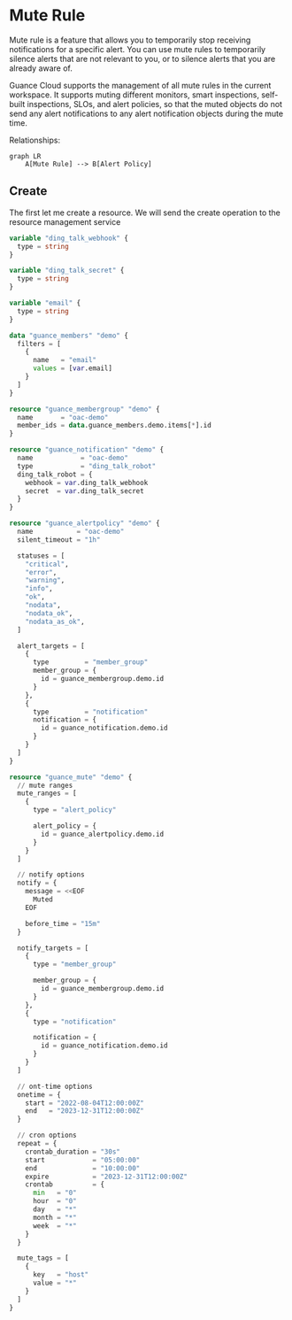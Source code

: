 # Mute Rule

Mute rule is a feature that allows you to temporarily stop receiving notifications for a specific alert. You can use
mute rules to temporarily silence alerts that are not relevant to you, or to silence alerts that you are already aware
of.

Guance Cloud supports the management of all mute rules in the current workspace. It supports muting different monitors,
smart inspections, self-built inspections, SLOs, and alert policies, so that the muted objects do not send any alert
notifications to any alert notification objects during the mute time.

Relationships:

```mermaid
graph LR
    A[Mute Rule] --> B[Alert Policy]
```

## Create

The first let me create a resource. We will send the create operation to the resource management service

```terraform
variable "ding_talk_webhook" {
  type = string
}

variable "ding_talk_secret" {
  type = string
}

variable "email" {
  type = string
}

data "guance_members" "demo" {
  filters = [
    {
      name   = "email"
      values = [var.email]
    }
  ]
}

resource "guance_membergroup" "demo" {
  name       = "oac-demo"
  member_ids = data.guance_members.demo.items[*].id
}

resource "guance_notification" "demo" {
  name            = "oac-demo"
  type            = "ding_talk_robot"
  ding_talk_robot = {
    webhook = var.ding_talk_webhook
    secret  = var.ding_talk_secret
  }
}

resource "guance_alertpolicy" "demo" {
  name           = "oac-demo"
  silent_timeout = "1h"

  statuses = [
    "critical",
    "error",
    "warning",
    "info",
    "ok",
    "nodata",
    "nodata_ok",
    "nodata_as_ok",
  ]

  alert_targets = [
    {
      type         = "member_group"
      member_group = {
        id = guance_membergroup.demo.id
      }
    },
    {
      type         = "notification"
      notification = {
        id = guance_notification.demo.id
      }
    }
  ]
}

resource "guance_mute" "demo" {
  // mute ranges
  mute_ranges = [
    {
      type = "alert_policy"

      alert_policy = {
        id = guance_alertpolicy.demo.id
      }
    }
  ]

  // notify options
  notify = {
    message = <<EOF
      Muted
    EOF

    before_time = "15m"
  }

  notify_targets = [
    {
      type = "member_group"

      member_group = {
        id = guance_membergroup.demo.id
      }
    },
    {
      type = "notification"

      notification = {
        id = guance_notification.demo.id
      }
    }
  ]

  // ont-time options
  onetime = {
    start = "2022-08-04T12:00:00Z"
    end   = "2023-12-31T12:00:00Z"
  }

  // cron options
  repeat = {
    crontab_duration = "30s"
    start            = "05:00:00"
    end              = "10:00:00"
    expire           = "2023-12-31T12:00:00Z"
    crontab          = {
      min   = "0"
      hour  = "0"
      day   = "*"
      month = "*"
      week  = "*"
    }
  }

  mute_tags = [
    {
      key   = "host"
      value = "*"
    }
  ]
}
```
